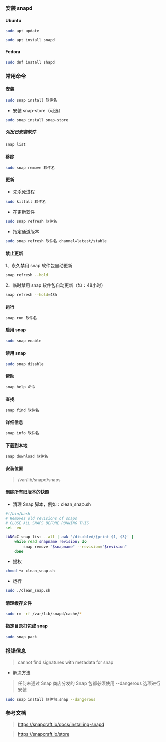 ### 安装 snapd

#### Ubuntu

```sh
sudo apt update
```

```sh
sudo apt install snapd
```

#### Fedora

```sh
sudo dnf install shapd
```

### 常用命令

#### 安装

```sh
sudo snap install 软件名
```

- 安装 snap-store（可选）

```sh
sudo snap install snap-store
```

##### 列出已安装软件

```sh
snap list
```

#### 移除

```sh
sudo snap remove 软件名
```

#### 更新

- 先杀死进程

```sh
sudo killall 软件名
```

- 在更新软件

```sh
sudo snap refresh 软件名
```

- 指定通道版本

```sh
sudo snap refresh 软件名 channel=latest/stable
```

#### 禁止更新

1、永久禁用 snap 软件包自动更新

```sh
snap refresh --hold
```

2、临时禁用 snap 软件包自动更新（如：48小时）

```sh
snap refresh --hold=48h
```

#### 运行

```sh
snap run 软件名
```

#### 启用 snap

```sh
sudo snap enable
```

#### 禁用 snap

```sh
sudo snap disable
```

#### 帮助

```sh
snap help 命令
```

#### 查找

```sh
snap find 软件名
```

#### 详细信息

```sh
snap info 软件名
```

#### 下载到本地

```sh
snap download 软件名
```

#### 安装位置

> /var/lib/snapd/snaps

#### 删除所有旧版本的快照

- 清理 Snap 脚本，例如：clean_snap.sh

```sh
#!/bin/bash
# Removes old revisions of snaps
# CLOSE ALL SNAPS BEFORE RUNNING THIS
set -eu

LANG=C snap list --all | awk '/disabled/{print $1, $3}' |
    while read snapname revision; do
        snap remove "$snapname" --revision="$revision"
    done
```

- 提权

```sh
chmod +x clean_snap.sh
```

- 运行

```sh
sudo ./clean_snap.sh
```

#### 清理缓存文件

```sh
sudo rm -rf /var/lib/snapd/cache/*
```

#### 指定目录打包成 snap

```sh
sudo snap pack
```

### 报错信息

> cannot find signatures with metadata for snap

- 解决方法

> 任何未通过 Snap 商店分发的 Snap 包都必须使用 --dangerous 选项进行安装

```sh
sudo snap install 软件包.snap --dangerous
```

### 参考文档

> https://snapcraft.io/docs/installing-snapd

> https://snapcraft.io/store
